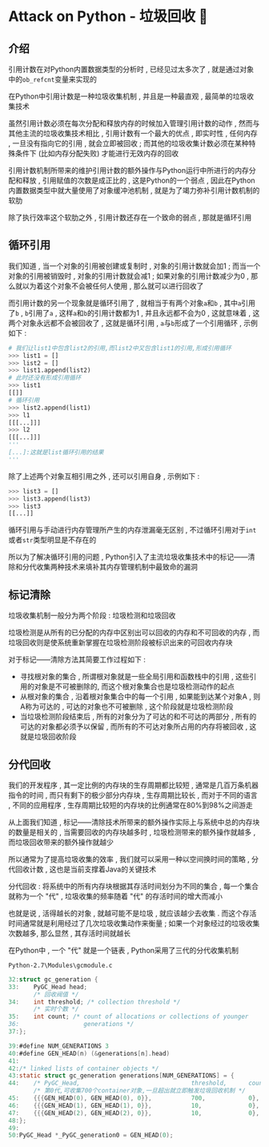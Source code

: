 #  Attack on Python - 垃圾回收 🐍












<extoc></extoc>

## 介绍

引用计数在对Python内置数据类型的分析时 , 已经见过太多次了 , 就是通过对象中的`ob_refcnt`变量来实现的

在Python中引用计数是一种垃圾收集机制 , 并且是一种最直观 , 最简单的垃圾收集技术

虽然引用计数必须在每次分配和释放内存的时候加入管理引用计数的动作 , 然而与其他主流的垃圾收集技术相比 , 引用计数有一个最大的优点 , 即实时性 , 任何内存 , 一旦没有指向它的引用 , 就会立即被回收 ;  而其他的垃圾收集计数必须在某种特殊条件下 (比如内存分配失败) 才能进行无效内存的回收

引用计数机制所带来的维护引用计数的额外操作与Python运行中所进行的内存分配和释放 , 引用赋值的次数是成正比的 , 这是Python的一个弱点 , 因此在Python内置数据类型中就大量使用了对象缓冲池机制 , 就是为了竭力弥补引用计数机制的软肋

除了执行效率这个软肋之外 , 引用计数还存在一个致命的弱点 , 那就是循环引用

## 循环引用

我们知道 , 当一个对象的引用被创建或复制时 , 对象的引用计数就会加1 ; 而当一个对象的引用被销毁时 , 对象的引用计数就会减1 ; 如果对象的引用计数减少为0 , 那么就以为着这个对象不会被任何人使用 , 那么就可以进行回收了

而引用计数的另一个现象就是循环引用了 , 就相当于有两个对象`a`和`b` , 其中`a`引用了`b` , `b`引用了`a` , 这样`a`和`b`的引用计数都为1 , 并且永远都不会为0 , 这就意味着 , 这两个对象永远都不会被回收了 , 这就是循环引用 , `a`与`b`形成了一个引用循环 , 示例如下 : 

```python
# 我们让list1中包含list2的引用,而list2中又包含list1的引用,形成引用循环
>>> list1 = []
>>> list2 = []
>>> list1.append(list2)
# 此时还没有形成引用循环
>>> list1
[[]]
# 循环引用
>>> list2.append(list1)
>>> l1
[[[...]]]
>>> l2
[[[...]]]
'''
[...]:这就是list循环引用的结果
'''
```

除了上述两个对象互相引用之外 , 还可以引用自身 , 示例如下 : 

```python
>>> list3 = []
>>> list3.append(list3)
>>> list3
[[...]]
```

循环引用与手动进行内存管理所产生的内存泄漏毫无区别 , 不过循环引用对于`int`或者`str`类型明显是不存在的

所以为了解决循环引用的问题 , Python引入了主流垃圾收集技术中的标记——清除和分代收集两种技术来填补其内存管理机制中最致命的漏洞

##  标记清除

垃圾收集机制一般分为两个阶段 : 垃圾检测和垃圾回收

垃圾检测是从所有的已分配的内存中区别出可以回收的内存和不可回收的内存 , 而垃圾回收则是使系统重新掌握在垃圾检测阶段被标识出来的可回收内存块

对于标记——清除方法其简要工作过程如下 : 

- 寻找根对象的集合 , 所谓根对象就是一些全局引用和函数栈中的引用 , 这些引用的对象是不可被删除的, 而这个根对象集合也是垃圾检测动作的起点
- 从根对象的集合 , 沿着根对象集合中的每一个引用 , 如果能到达某个对象A , 则A称为可达的 , 可达的对象也不可被删除 , 这个阶段就是垃圾检测阶段
- 当垃圾检测阶段结束后 , 所有的对象分为了可达的和不可达的两部分 , 所有的可达的对象都必须予以保留 , 而所有的不可达对象所占用的内存将被回收 , 这就是垃圾回收阶段

## 分代回收

我们的开发程序 , 其一定比例的内存块的生存周期都比较短 , 通常是几百万条机器指令的时间 , 而只有剩下的极少部分内存块 , 生存周期比较长 , 而对于不同的语言 , 不同的应用程序 , 生存周期比较短的内存块的比例通常在80%到98%之间游走

从上面我们知道 , 标记——清除技术所带来的额外操作实际上与系统中总的内存块的数量是相关的 , 当需要回收的内存块越多时 , 垃圾检测带来的额外操作就越多 , 而垃圾回收带来的额外操作就越少

所以通常为了提高垃圾收集的效率 , 我们就可以采用一种以空间换时间的策略 , 分代回收计数 , 这也是当前支撑着Java的关键技术

分代回收 : 将系统中的所有内存块根据其存活时间划分为不同的集合 , 每一个集合就称为一个 "代" , 垃圾收集的频率随着 "代" 的存活时间的增大而减小 

也就是说 , 活得越长的对象 , 就越可能不是垃圾 , 就应该越少去收集 . 而这个存活时间通常就是利用经过了几次垃圾收集动作来衡量 ; 如果一个对象经过的垃圾收集次数越多, 那么显然 , 其存活时间就越长

在Python中 , 一个 "代" 就是一个链表 , Python采用了三代的分代收集机制

`Python-2.7\Modules\gcmodule.c`

```C
32:struct gc_generation {
33:    PyGC_Head head;
       /* 回收阀值 */
34:    int threshold; /* collection threshold */ 
       /* 实时个数 */
35:    int count; /* count of allocations or collections of younger
36:                  generations */
37:};

39:#define NUM_GENERATIONS 3
40:#define GEN_HEAD(n) (&generations[n].head)
41:
42:/* linked lists of container objects */
43:static struct gc_generation generations[NUM_GENERATIONS] = {
44:    /* PyGC_Head,                               threshold,      count */
       /* 第0代,可收集700个container对象,一旦超出就立即触发垃圾回收机制 */
45:    {{{GEN_HEAD(0), GEN_HEAD(0), 0}},           700,            0},
46:    {{{GEN_HEAD(1), GEN_HEAD(1), 0}},           10,             0},
47:    {{{GEN_HEAD(2), GEN_HEAD(2), 0}},           10,             0},
48:};
49:
50:PyGC_Head *_PyGC_generation0 = GEN_HEAD(0);
```
